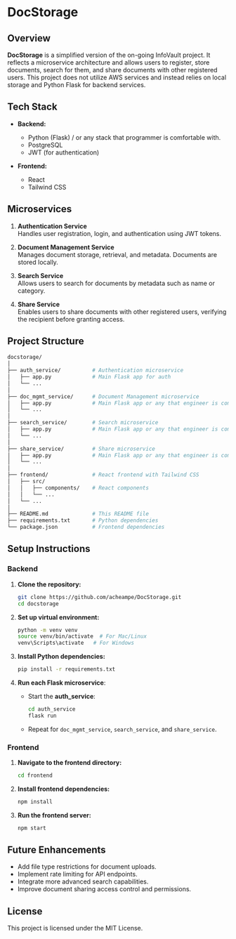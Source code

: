 
# DocStorage

## Overview

**DocStorage** is a simplified version of the on-going InfoVault project. It reflects a microservice architecture and allows users to register, store documents, search for them, and share documents with other registered users. This project does not utilize AWS services and instead relies on local storage and Python Flask for backend services.

## Tech Stack

- **Backend:**
  - Python (Flask) / or any stack that programmer is comfortable with. 
  - PostgreSQL
  - JWT (for authentication)
  
- **Frontend:**
  - React
  - Tailwind CSS

## Microservices

1. **Authentication Service**  
   Handles user registration, login, and authentication using JWT tokens.

2. **Document Management Service**  
   Manages document storage, retrieval, and metadata. Documents are stored locally.

3. **Search Service**  
   Allows users to search for documents by metadata such as name or category.

4. **Share Service**  
   Enables users to share documents with other registered users, verifying the recipient before granting access.

## Project Structure

```bash
docstorage/
│
├── auth_service/          # Authentication microservice
│   ├── app.py             # Main Flask app for auth
│   └── ...
│
├── doc_mgmt_service/      # Document Management microservice
│   ├── app.py             # Main Flask app or any that engineer is comfortable with
│   └── ...
│
├── search_service/        # Search microservice
│   ├── app.py             # Main Flask app or any that engineer is comfortable with
│   └── ...
│
├── share_service/         # Share microservice
│   ├── app.py             # Main Flask app or any that engineer is comfortable with
│   └── ...
│
├── frontend/              # React frontend with Tailwind CSS
│   ├── src/
│   │   ├── components/    # React components
│   │   └── ...
│   └── ...
│
├── README.md              # This README file
├── requirements.txt       # Python dependencies
└── package.json           # Frontend dependencies
```

## Setup Instructions

### Backend

1. **Clone the repository:**

   ```bash
   git clone https://github.com/acheampe/DocStorage.git
   cd docstorage
   ```

2. **Set up virtual environment:**

   ```bash
   python -m venv venv
   source venv/bin/activate  # For Mac/Linux
   venv\Scripts\activate   # For Windows
   ```

3. **Install Python dependencies:**

   ```bash
   pip install -r requirements.txt
   ```

4. **Run each Flask microservice**:

   - Start the **auth_service**:
   
     ```bash
     cd auth_service
     flask run
     ```

   - Repeat for `doc_mgmt_service`, `search_service`, and `share_service`.

### Frontend

1. **Navigate to the frontend directory:**

   ```bash
   cd frontend
   ```

2. **Install frontend dependencies:**

   ```bash
   npm install
   ```

3. **Run the frontend server:**

   ```bash
   npm start
   ```

## Future Enhancements

- Add file type restrictions for document uploads.
- Implement rate limiting for API endpoints.
- Integrate more advanced search capabilities.
- Improve document sharing access control and permissions.

## License

This project is licensed under the MIT License.
